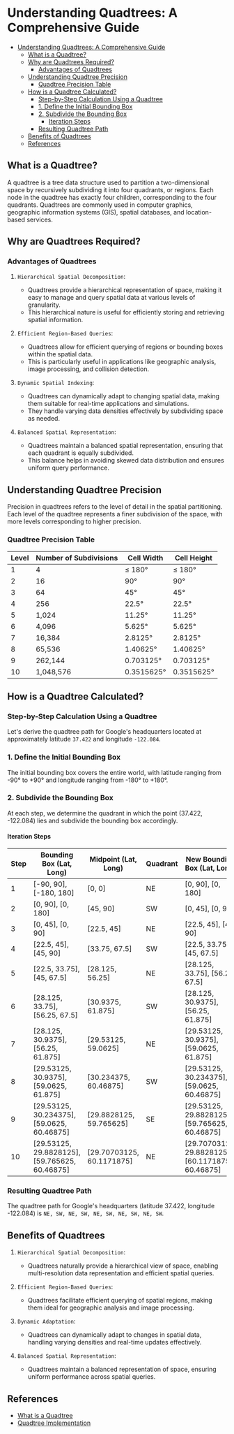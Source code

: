 # Understanding Quadtrees: A Comprehensive Guide

- [Understanding Quadtrees: A Comprehensive Guide](#understanding-quadtrees-a-comprehensive-guide)
  - [What is a Quadtree?](#what-is-a-quadtree)
  - [Why are Quadtrees Required?](#why-are-quadtrees-required)
    - [Advantages of Quadtrees](#advantages-of-quadtrees)
  - [Understanding Quadtree Precision](#understanding-quadtree-precision)
    - [Quadtree Precision Table](#quadtree-precision-table)
  - [How is a Quadtree Calculated?](#how-is-a-quadtree-calculated)
    - [Step-by-Step Calculation Using a Quadtree](#step-by-step-calculation-using-a-quadtree)
    - [1. Define the Initial Bounding Box](#1-define-the-initial-bounding-box)
    - [2. Subdivide the Bounding Box](#2-subdivide-the-bounding-box)
      - [Iteration Steps](#iteration-steps)
    - [Resulting Quadtree Path](#resulting-quadtree-path)
  - [Benefits of Quadtrees](#benefits-of-quadtrees)
  - [References](#references)

## What is a Quadtree?

A quadtree is a tree data structure used to partition a two-dimensional space by recursively subdividing it into four quadrants, or regions. Each node in the quadtree has exactly four children, corresponding to the four quadrants. Quadtrees are commonly used in computer graphics, geographic information systems (GIS), spatial databases, and location-based services.

## Why are Quadtrees Required?

### Advantages of Quadtrees

1. `Hierarchical Spatial Decomposition`:
   - Quadtrees provide a hierarchical representation of space, making it easy to manage and query spatial data at various levels of granularity.
   - This hierarchical nature is useful for efficiently storing and retrieving spatial information.

2. `Efficient Region-Based Queries`:
   - Quadtrees allow for efficient querying of regions or bounding boxes within the spatial data.
   - This is particularly useful in applications like geographic analysis, image processing, and collision detection.

3. `Dynamic Spatial Indexing`:
   - Quadtrees can dynamically adapt to changing spatial data, making them suitable for real-time applications and simulations.
   - They handle varying data densities effectively by subdividing space as needed.

4. `Balanced Spatial Representation`:
   - Quadtrees maintain a balanced spatial representation, ensuring that each quadrant is equally subdivided.
   - This balance helps in avoiding skewed data distribution and ensures uniform query performance.

## Understanding Quadtree Precision

Precision in quadtrees refers to the level of detail in the spatial partitioning. Each level of the quadtree represents a finer subdivision of the space, with more levels corresponding to higher precision.

### Quadtree Precision Table

| Level | Number of Subdivisions | Cell Width | Cell Height |
|-------|------------------------|------------|-------------|
| 1     | 4                      | ≤ 180°     | ≤ 180°      |
| 2     | 16                     | 90°        | 90°         |
| 3     | 64                     | 45°        | 45°         |
| 4     | 256                    | 22.5°      | 22.5°       |
| 5     | 1,024                  | 11.25°     | 11.25°      |
| 6     | 4,096                  | 5.625°     | 5.625°      |
| 7     | 16,384                 | 2.8125°    | 2.8125°     |
| 8     | 65,536                 | 1.40625°   | 1.40625°    |
| 9     | 262,144                | 0.703125°  | 0.703125°   |
| 10    | 1,048,576              | 0.3515625° | 0.3515625°  |

## How is a Quadtree Calculated?

### Step-by-Step Calculation Using a Quadtree

Let's derive the quadtree path for Google's headquarters located at approximately latitude `37.422` and longitude `-122.084`.

### 1. Define the Initial Bounding Box

The initial bounding box covers the entire world, with latitude ranging from -90° to +90° and longitude ranging from -180° to +180°.

### 2. Subdivide the Bounding Box

At each step, we determine the quadrant in which the point (37.422, -122.084) lies and subdivide the bounding box accordingly.

#### Iteration Steps

| Step | Bounding Box (Lat, Long)       | Midpoint (Lat, Long) | Quadrant | New Bounding Box (Lat, Long)        |
|------|--------------------------------|----------------------|----------|-------------------------------------|
| 1    | [-90, 90], [-180, 180]         | [0, 0]               | NE       | [0, 90], [0, 180]                   |
| 2    | [0, 90], [0, 180]              | [45, 90]             | SW       | [0, 45], [0, 90]                    |
| 3    | [0, 45], [0, 90]               | [22.5, 45]           | NE       | [22.5, 45], [45, 90]                |
| 4    | [22.5, 45], [45, 90]           | [33.75, 67.5]        | SW       | [22.5, 33.75], [45, 67.5]           |
| 5    | [22.5, 33.75], [45, 67.5]      | [28.125, 56.25]      | NE       | [28.125, 33.75], [56.25, 67.5]      |
| 6    | [28.125, 33.75], [56.25, 67.5] | [30.9375, 61.875]    | SW       | [28.125, 30.9375], [56.25, 61.875]  |
| 7    | [28.125, 30.9375], [56.25, 61.875] | [29.53125, 59.0625] | NE      | [29.53125, 30.9375], [59.0625, 61.875] |
| 8    | [29.53125, 30.9375], [59.0625, 61.875] | [30.234375, 60.46875] | SW | [29.53125, 30.234375], [59.0625, 60.46875] |
| 9    | [29.53125, 30.234375], [59.0625, 60.46875] | [29.8828125, 59.765625] | SE | [29.53125, 29.8828125], [59.765625, 60.46875] |
| 10   | [29.53125, 29.8828125], [59.765625, 60.46875] | [29.70703125, 60.1171875] | NE | [29.70703125, 29.8828125], [60.1171875, 60.46875] |

### Resulting Quadtree Path

The quadtree path for Google's headquarters (latitude 37.422, longitude -122.084) is `NE, SW, NE, SW, NE, SW, NE, SW, NE, SW`.

## Benefits of Quadtrees

1. `Hierarchical Spatial Decomposition`:
   - Quadtrees naturally provide a hierarchical view of space, enabling multi-resolution data representation and efficient spatial queries.

2. `Efficient Region-Based Queries`:
   - Quadtrees facilitate efficient querying of spatial regions, making them ideal for geographic analysis and image processing.

3. `Dynamic Adaptation`:
   - Quadtrees can dynamically adapt to changes in spatial data, handling varying densities and real-time updates effectively.

4. `Balanced Spatial Representation`:
   - Quadtrees maintain a balanced representation of space, ensuring uniform performance across spatial queries.

## References

- [What is a Quadtree](https://en.wikipedia.org/wiki/Quadtree)
- [Quadtree Implementation](https://www.cs.cmu.edu/~quake/robust.html)
